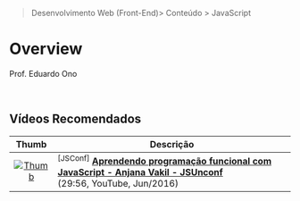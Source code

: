> Desenvolvimento Web (Front-End)> Conteúdo > JavaScript

# Overview

Prof. Eduardo Ono

<br>

## Vídeos Recomendados

| Thumb | Descrição |
| :-: | --- |
| [![Thumb](https://img.youtube.com/vi/e-5obm1G_FY/default.jpg)](https://www.youtube.com/watch?v=e-5obm1G_FY "Aprendendo programação funcional com JavaScript - Anjana Vakil - JSUnconf") | <sup>[JSConf]</sup> [__Aprendendo programação funcional com JavaScript - Anjana Vakil - JSUnconf__](https://www.youtube.com/watch?v=e-5obm1G_FY) <br> (29:56, YouTube, Jun/2016)

<br>
